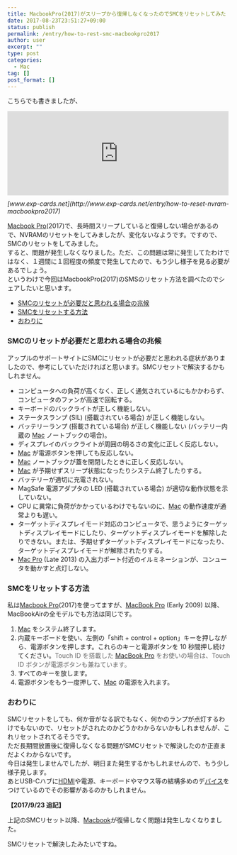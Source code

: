 ```yaml
---
title: MacbookPro(2017)がスリープから復帰しなくなったのでSMCをリセットしてみた
date: 2017-08-23T23:51:27+09:00
status: publish
permalink: /entry/how-to-rest-smc-macbookpro2017
author: user
excerpt: ""
type: post
categories:
  - Mac
tag: []
post_format: []
---
```


こちらでも書きましたが、

<iframe class="embed-card embed-blogcard" frameborder="0" scrolling="no" src="https://hatenablog-parts.com/embed?url=http%3A%2F%2Fwww.exp-cards.net%2Fentry%2Fhow-to-reset-nvram-macbookpro2017" style="display: block; width: 100%; height: 190px; max-width: 500px; margin: 10px 0px;" title="MacBook Pro（2017）でのNVRAM（PRAM)リセット方法 - 経験値カード"></iframe><cite class="hatena-citation">[www.exp-cards.net](http://www.exp-cards.net/entry/how-to-reset-nvram-macbookpro2017)</cite>

[Macbook Pro](http://d.hatena.ne.jp/keyword/Macbook%20Pro)(2017)で、長時間スリープしていると復帰しない場合があるので、NVRAMのリセットをしてみましたが、変化ないなようです。ですので、SMCのリセットをしてみました。  
すると、問題が発生しなくなりました。ただ、この問題は常に発生してたわけではなく、１週間に１回程度の頻度で発生してたので、もう少し様子を見る必要があるでしょう。  
というわけで今回はMacbookPro(2017)のSMSのリセット方法を調べたのでシェアしたいと思います。

- [SMCのリセットが必要だと思われる場合の兆候](#SMC%E3%81%AE%E3%83%AA%E3%82%BB%E3%83%83%E3%83%88%E3%81%8C%E5%BF%85%E8%A6%81%E3%81%A0%E3%81%A8%E6%80%9D%E3%82%8F%E3%82%8C%E3%82%8B%E5%A0%B4%E5%90%88%E3%81%AE%E5%85%86%E5%80%99)
- [SMCをリセットする方法](#SMC%E3%82%92%E3%83%AA%E3%82%BB%E3%83%83%E3%83%88%E3%81%99%E3%82%8B%E6%96%B9%E6%B3%95)
- [おわりに](#%E3%81%8A%E3%82%8F%E3%82%8A%E3%81%AB)

### SMCのリセットが必要だと思われる場合の兆候

アップルのサポートサイトにSMCにリセットが必要だと思われる症状がありましたので、参考にしていただければと思います。SMCリセットで解決するかもしれません。

- コンピュータへの負荷が高くなく、正しく通気されているにもかかわらず、コンピュータのファンが高速で回転する。
- キーボードのバックライトが正しく機能しない。
- ステータスランプ (SIL) (搭載されている場合) が正しく機能しない。
- バッテリーランプ (搭載されている場合) が正しく機能しない (バッテリー内蔵の [Mac](http://d.hatena.ne.jp/keyword/Mac) ノートブックの場合)。
- ディスプレイのバックライトが周囲の明るさの変化に正しく反応しない。
- [Mac](http://d.hatena.ne.jp/keyword/Mac) が電源ボタンを押しても反応しない。
- [Mac](http://d.hatena.ne.jp/keyword/Mac) ノートブックが蓋を開閉したときに正しく反応しない。
- [Mac](http://d.hatena.ne.jp/keyword/Mac) が予期せずスリープ状態になったりシステム終了したりする。
- バッテリーが適切に充電されない。
- MagSafe 電源アダプタの LED (搭載されている場合) が適切な動作状態を示していない。
- CPU に異常に負荷がかかっているわけでもないのに、[Mac](http://d.hatena.ne.jp/keyword/Mac) の動作速度が通常よりも遅い。
- ターゲットディスプレイモード対応のコンピュータで、思うようにターゲットディスプレイモードにしたり、ターゲットディスプレイモードを解除したりできない。または、予期せずターゲットディスプレイモードになったり、ターゲットディスプレイモードが解除されたりする。
- [Mac Pro](http://d.hatena.ne.jp/keyword/Mac%20Pro) (Late 2013) の入出力ポート付近のイルミネーションが、コンュータを動かすと点灯しない。

### SMCをリセットする方法

私は[Macbook Pro](http://d.hatena.ne.jp/keyword/Macbook%20Pro)(2017)を使ってますが、[MacBook Pro](http://d.hatena.ne.jp/keyword/MacBook%20Pro) (Early 2009) 以降、MacBookAirの全モデルでも方法は同じです。

1. [Mac](http://d.hatena.ne.jp/keyword/Mac) をシステム終了します。
2. 内蔵キーボードを使い、左側の「shift + control + option」キーを押しながら、電源ボタンを押します。これらのキーと電源ボタンを 10 秒間押し続けてください。<span style="color: #666666;">Touch ID を搭載した [MacBook Pro](http://d.hatena.ne.jp/keyword/MacBook%20Pro) をお使いの場合は、Touch ID ボタンが電源ボタンも兼ねています。</span>
3. すべてのキーを放します。
4. 電源ボタンをもう一度押して、[Mac](http://d.hatena.ne.jp/keyword/Mac) の電源を入れます。

### おわりに

SMCリセットをしても、何か音がなる訳でもなく、何かのランプが点灯するわけでもないので、リセットがされたのかどうかわからないかもしれませんが、これリセットされてるそうです。  
ただ長期間放置後に復帰しなくなる問題がSMCリセットで解決したのか正直まだよくわからないです。  
今日は発生しませんでしたが、明日また発生するかもしれませんので、もう少し様子見します。  
あとUSB-Cハブに[HDMI](http://d.hatena.ne.jp/keyword/HDMI)や電源、キーボードやマウス等の結構多めのデ[バイス](http://d.hatena.ne.jp/keyword/%A5%D0%A5%A4%A5%B9)をつけているのでその影響があるのかもしれません。

**【2017/9/23 追記】**

上記のSMCリセット以降、[Macbook](http://d.hatena.ne.jp/keyword/Macbook)が復帰しなく問題は発生しなくなりました。

SMCリセットで解決したみたいですね。
